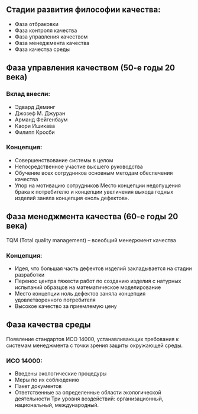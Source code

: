 ## Стадии развития философии качества: 
* Фаза отбраковки 
* Фаза контроля качества 
* Фаза управления качеством 
* Фаза менеджмента качества 
* Фаза качества среды

## Фаза управления качеством (50-е годы 20 века) 
### Вклад внесли: 
* Эдвард Деминг
* Джозеф М. Джуран
* Арманд Фейгенбаум
* Каори Ишикава
* Филипп Кросби
### Концепция: 
* Совершенствование системы в целом 
* Непосредственное участие высшего руководства 
* Обучение всех сотрудников основным методам обеспечения качества 
* Упор на мотивацию сотрудников 
Место концепции недопущения брака к потребителю и концепции увеличения 
выхода годных изделий заняла концепция «ноль дефектов».

## Фаза менеджмента качества (60-е годы 20 века) 
TQM (Total quality management) – всеобщий менеджмент качества 
### Концепция: 
* Идея, что большая часть дефектов изделий закладывается на стадии разработки 
* Перенос центра тяжести работ по созданию изделия с натурных испытаний 
образцов на математическое моделирование 
*  Место  концепции  ноль  дефектов  заняла  концепция  удовлетворенного 
потребителя 
* Высокое качество за приемлемую цену 

## Фаза качества среды 
Появление  стандартов  ИСО  14000,  устанавливающих  требования  к  системам 
менеджмента с точки зрения защиты окружающей среды. 
### ИСО 14000: 
* Введены экологические процедуры 
* Меры по их соблюдению 
* Пакет документов 
* Ответственные за определенные области экологической деятельности 
Три уровня воздействий: организационный, национальный, международный. 
